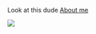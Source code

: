 Look at this dude [About me](https://zigorewslike.github.io)

![](https://cdn.betterttv.net/emote/5fa99424eca18f6455c2bca5/3x)
